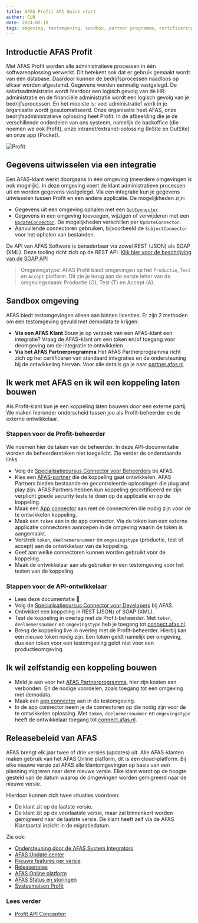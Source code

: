 ```yaml
---
title: AFAS Profit API Quick start
author: CLN
date: 2024-02-18
tags: omgeving, testomgeving, sandbox, partner programma, certificering
---
```

## Introductie AFAS Profit

Met AFAS Profit worden alle administratieve processen in één softwareoplossing verwerkt. Dit betekent ook dat er gebruik gemaakt wordt van één database. Daardoor kunnen de bedrijfsprocessen naadloos op elkaar worden afgestemd. Gegevens worden eenmalig vastgelegd. De salarisadministratie wordt hierdoor een logisch gevolg van de HR-administratie en de financiële administratie wordt een logisch gevolg van je bedrijfsprocessen. En het mooiste is: veel administratief werk in je organisatie wordt geautomatiseerd.
Onze organisatie heet AFAS, onze bedrijfsadministratieve oplossing heet Profit. In de afbeelding die je de verschillende onderdelen van ons systeem, namelijk de backoffice (die noemen we ook Profit), onze intranet/extranet-oplossing (InSite en OutSite) en onze app (Pocket).

![Profit](https://www.afas.nl/portal-bedrijfspagina/huisstijl-afas-software/huisstijl-afas-software-afas%20software%20impressie%20-%20met%20labels.png)

## Gegevens uitwisselen via een integratie

Een AFAS-klant werkt doorgaans in één omgeving (meerdere omgevingen is ook mogelijk). In deze omgeving voert de klant administratieve processen uit en worden gegevens vastgelegd. Via een integratie kun je gegevens uitwisselen tussen Profit en een andere applicatie. De mogelijkheden zijn:

- Gegevens uit een omgeving ophalen met een [`GetConnector`](./GetConnector).
- Gegevens in een omgeving toevoegen, wijzigen of verwijderen met een [`UpdateConnector`](./UpdateConnector). De mogelijkheden verschillen per `UpdateConnector`.
- Aanvullende connectoren gebruiken, bijvoorbeeld de `SubjectConnector` voor het ophalen van bestanden.

De API van AFAS Software is benaderbaar via zowel REST (JSON) als SOAP (XML). Deze tooling richt zich op de REST API. [Klik hier voor de beschrijving van de SOAP API](https://help.afas.nl/help/NL/SE/App_Cnnctr_SOAP.htm)

> Omgevingstype: AFAS Profit biedt omgevingen op het `Productie`, `Test` en `Accept` platform. Dit zie je terug aan de eerste letter van de omgevingsnaam: Productie (O), Test (T) en Accept (A).

## Sandbox omgeving

AFAS biedt testomgevingen alleen aan binnen licenties. Er zijn 2 methoden om een testomgeving gevuld met demodata te krijgen:

- **Via een AFAS Klant** Bouw je op verzoek van een AFAS-klant een integratie? Vraag de AFAS-klant om een token en/of toegang voor deomgeving om de integratie te ontwikkelen
- **Via het AFAS Partnerprogramma** Het AFAS Partnerprogramma richt zich op het certificeren van standaard integraties en de ondersteuning bij de ontwikkeling hiervan. Voor alle details ga je naar [partner.afas.nl](https://partner.afas.nl/aanmelden)

## Ik werk met AFAS en ik wil een koppeling laten bouwen

Als Profit-klant kun je een koppeling laten bouwen door een externe partij. We maken hieronder onderscheid tussen jou als Profit-beheerder en de externe ontwikkelaar.  

### Stappen voor de Profit-beheerder

We noemen hier de taken van de beheerder. In deze API-documentatie worden de beheerderstaken niet toegelicht. Zie verder de onderstaande links.

- Volg de [Specialisatiecursus Connector voor Beheerders](https://klant.afas.nl/opleiding/specialisatiecursus-connector) bij AFAS.
- Kies een [AFAS-partner](https://partner.afas.nl/koppelingen) die de koppeling gaat ontwikkelen. AFAS Partners bieden bestaande en gecontroleerde oplossingen die plug and play zijn. AFAS Partners hebben kun koppeling gecertificeerd en zijn verplicht goede security tests te doen op de applicatie en op de koppeling.
- Maak een [App connector](https://help.afas.nl/help/NL/SE/120718.htm) aan met de connectoren die nodig zijn voor de te ontwikkelen koppeling.
- Maak een `token` aan in de app connector. Via de token kan een externe applicatie connectoren aanroepen in de omgeving waarin de token is aangemaakt.
- Verstrek `token`, `deelnemersnummer` en `omgevingstype` (productie, test of accept)  aan de ontwikkelaar van de koppeling.
- Geef aan welke connectoren kunnen worden gebruikt voor de koppeling.
- Maak de ontwikkelaar aan als gebruiker in een testomgeving voor het testen van de koppeling.

### Stappen voor de API-ontwikkelaar

- Lees deze documentatie 🚀
- Volg de [Specialisatiecursus Connector voor Developers](https://klant.afas.nl/opleiding/specialisatiecursus-connector-voor-developers) bij AFAS.
- Ontwikkel een koppeling in REST (JSON) of SOAP (XML).
- Test  de koppeling in overleg met de Profit-beheerder. Met `token`, `deelnemersnummer` en `omgevingstype` heb je toegang tot [connect.afas.nl](https://connect.afas.nl/rest-json/get-connector).
- Breng de koppeling live in overleg met de Profit-beheerder. Hierbij kan een nieuwe token nodig zijn. Een token geldt namelijk per omgeving, dus een token voor een testomgeving geldt niet voor een productieomgeving.

## Ik wil zelfstandig een koppeling bouwen

- Meld je aan voor het [AFAS Partnerprogramma](https://partner.afas.nl/aanmelden), hier zijn kosten aan verbonden. En de nodige voordelen, zoals toegang tot een omgeving met demodata.
- Maak een [app connector](https://help.afas.nl/help/NL/SE/120718.htm) aan in de testomgeving.
- In de app connector neem je de connectoren op die nodig zijn voor de te ontwikkelen oplossing.
 Met `token`, `deelnemersnummer` en `omgevingstype` heeft de ontwikkelaar toegang tot [connect.afas.nl](https://connect.afas.nl/rest-json/get-connector).

## Releasebeleid van AFAS

AFAS brengt elk jaar twee of drie versies (updates) uit. Alle AFAS-klanten maken gebruik van het AFAS Online platform, dit is een cloud-platform. Bij elke nieuwe versie zal AFAS alle klantomgevingen op basis van een planning migreren naar deze nieuwe versie. Elke klant wordt op de hoogte gesteld van de datum waarop de omgevingen worden gemigreerd naar de nieuwe versie. 

Hierdoor kunnen zich twee situaties voordoen:

- De klant zit op de laatste versie.
- De klant zit op de voorlaatste versie, maar zal binnenkort worden gemigreerd naar de laatste versie. De klant heeft zelf via de AFAS Klantportal inzicht in de migratiedatum.

Zie ook:

- [Ondersteuning door de AFAS System Integrators](https://klant.afas.nl/systemintegrators)
- [AFAS Update center](https://klant.afas.nl/update-center)
- [Nieuwe features per versie](https://klant.afas.nl/vorige-updates)
- [Releasenotes](https://klant.afas.nl/releasenotes-profit)
- [AFAS Online platform](https://www.afas.nl/online)
- [AFAS Status en storingen](https://afasstatus.nl/)
- [Systeemeisen Profit](https://help.afas.nl/help/NL/SE/plv2_Config_SysReq.htm)

### Lees verder

- [Profit API Concepten](./concepts)
